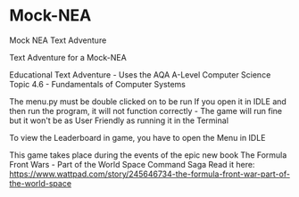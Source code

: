 # Mock-NEA
Mock NEA Text Adventure

Text Adventure for a Mock-NEA

Educational Text Adventure - Uses the AQA A-Level Computer Science Topic 4.6 - Fundamentals of Computer Systems

The menu.py must be double clicked on to be run
If you open it in IDLE and then run the program, it will not function correctly - The game will run fine but it won't be as User Friendly as running it in the Terminal

To view the Leaderboard in game, you have to open the Menu in IDLE

This game takes place during the events of the epic new book The Formula Front Wars - Part of the World Space Command Saga
Read it here:
https://www.wattpad.com/story/245646734-the-formula-front-war-part-of-the-world-space
